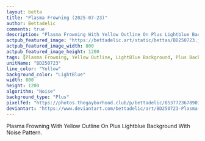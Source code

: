 ```yaml
---
layout: betta
title: "Plasma Frowning (2025-07-23)"
author: Bettadelic
comments: true
description: "Plasma Frowning With Yellow Outline On Plus Lightblue Background With Noise Pattern."
actpub_featured_image: "https://bettadelic.art/static/bettas/BD250723.jpg"
actpub_featured_image_width: 800
actpub_featured_image_height: 1200
tags: [Plasma Frowning, Yellow Outline, LightBlue Background, Plus Background Pattern, Noise Pattern, July 2025]
unitName: "BD250723"
line_color: "Yellow"
background_color: "LightBlue"
width: 800
height: 1200
algorithm: "Noise"
background_type: "Plus"
pixelfed: "https://photos.thegayborhood.club/p/bettadelic/853772367890183672"
deviantart: "https://www.deviantart.com/bettadelic/art/BD250723-Plasma-Frowning-2025-07-23-1221740099"
---
```


Plasma Frowning With Yellow Outline On Plus Lightblue Background With Noise Pattern.
